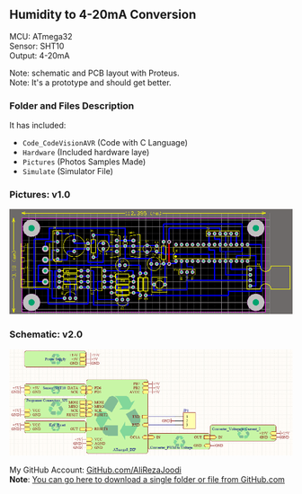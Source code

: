 ## Humidity to 4-20mA Conversion

MCU:        	ATmega32  
Sensor:     	SHT10  
Output:		4-20mA

Note: schematic and PCB layout with Proteus.  
Note: It's a prototype and should get better.  

### Folder and Files Description
It has included:
- `Code_CodeVisionAVR` (Code with C Language)
- `Hardware` (Included hardware laye)
- `Pictures` (Photos Samples Made)
- `Simulate` (Simulator File)

### Pictures: v1.0
![](Pictures/v1.0.png)

### Schematic: v2.0
![](Hardware/v1.0.png)


My GitHub Account: [GitHub.com/AliRezaJoodi](https://github.com/AliRezaJoodi)  
**Note**: [You can go here to download a single folder or file from GitHub.com](https://minhaskamal.github.io/DownGit/#/home)

